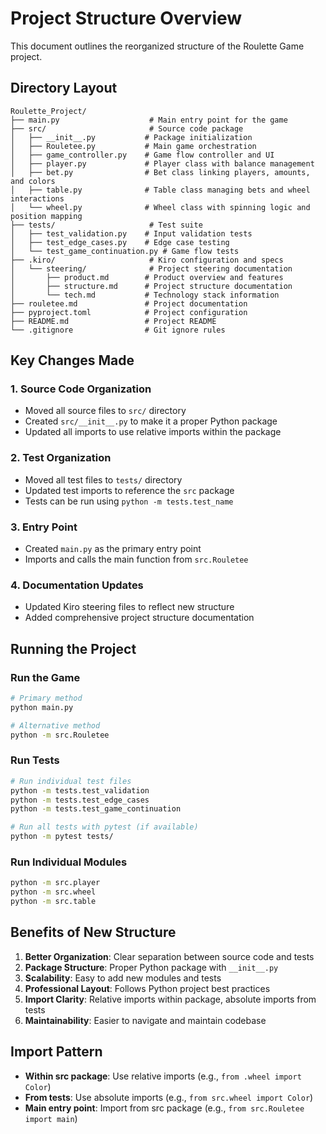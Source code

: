 # Project Structure Overview

This document outlines the reorganized structure of the Roulette Game project.

## Directory Layout

```
Roulette_Project/
├── main.py                    # Main entry point for the game
├── src/                       # Source code package
│   ├── __init__.py           # Package initialization
│   ├── Rouletee.py           # Main game orchestration
│   ├── game_controller.py    # Game flow controller and UI
│   ├── player.py             # Player class with balance management
│   ├── bet.py                # Bet class linking players, amounts, and colors
│   ├── table.py              # Table class managing bets and wheel interactions
│   └── wheel.py              # Wheel class with spinning logic and position mapping
├── tests/                     # Test suite
│   ├── test_validation.py    # Input validation tests
│   ├── test_edge_cases.py    # Edge case testing
│   └── test_game_continuation.py # Game flow tests
├── .kiro/                     # Kiro configuration and specs
│   └── steering/              # Project steering documentation
│       ├── product.md        # Product overview and features
│       ├── structure.md      # Project structure documentation
│       └── tech.md           # Technology stack information
├── rouletee.md               # Project documentation
├── pyproject.toml            # Project configuration
├── README.md                 # Project README
└── .gitignore                # Git ignore rules
```

## Key Changes Made

### 1. Source Code Organization
- Moved all source files to `src/` directory
- Created `src/__init__.py` to make it a proper Python package
- Updated all imports to use relative imports within the package

### 2. Test Organization
- Moved all test files to `tests/` directory
- Updated test imports to reference the `src` package
- Tests can be run using `python -m tests.test_name`

### 3. Entry Point
- Created `main.py` as the primary entry point
- Imports and calls the main function from `src.Rouletee`

### 4. Documentation Updates
- Updated Kiro steering files to reflect new structure
- Added comprehensive project structure documentation

## Running the Project

### Run the Game
```bash
# Primary method
python main.py

# Alternative method
python -m src.Rouletee
```

### Run Tests
```bash
# Run individual test files
python -m tests.test_validation
python -m tests.test_edge_cases
python -m tests.test_game_continuation

# Run all tests with pytest (if available)
python -m pytest tests/
```

### Run Individual Modules
```bash
python -m src.player
python -m src.wheel
python -m src.table
```

## Benefits of New Structure

1. **Better Organization**: Clear separation between source code and tests
2. **Package Structure**: Proper Python package with `__init__.py`
3. **Scalability**: Easy to add new modules and tests
4. **Professional Layout**: Follows Python project best practices
5. **Import Clarity**: Relative imports within package, absolute imports from tests
6. **Maintainability**: Easier to navigate and maintain codebase

## Import Pattern

- **Within src package**: Use relative imports (e.g., `from .wheel import Color`)
- **From tests**: Use absolute imports (e.g., `from src.wheel import Color`)
- **Main entry point**: Import from src package (e.g., `from src.Rouletee import main`)